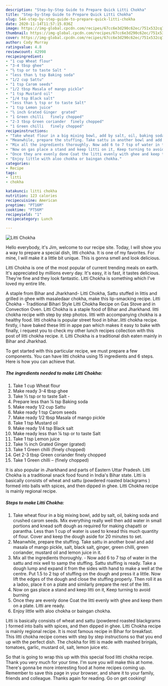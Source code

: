 ```yaml
---
description: "Step-by-Step Guide to Prepare Quick Litti Chokha"
title: "Step-by-Step Guide to Prepare Quick Litti Chokha"
slug: 544-step-by-step-guide-to-prepare-quick-litti-chokha
date: 2020-11-14T11:57:15.036Z
image: https://img-global.cpcdn.com/recipes/67cc6e3d290c62ec/751x532cq70/litti-chokha-recipe-main-photo.jpg
thumbnail: https://img-global.cpcdn.com/recipes/67cc6e3d290c62ec/751x532cq70/litti-chokha-recipe-main-photo.jpg
cover: https://img-global.cpcdn.com/recipes/67cc6e3d290c62ec/751x532cq70/litti-chokha-recipe-main-photo.jpg
author: Cody Murray
ratingvalue: 4.8
reviewcount: 42998
recipeingredient:
- "1 cup Wheat flour"
- "3-4 tbsp ghee"
- "½ tsp or to taste Salt "
- "less than ¼ tsp Baking soda"
- "1/2 cup Sattu"
- "1 tsp Carom seeds"
- "1/2 tbsp Masala of mango pickle"
- "1 tsp Mustard oil"
- "1/4 tsp Black salt"
- "less than ¼ tsp or to taste Salt"
- "1 tsp Lemon juice"
- "½ inch Grated Ginger  grated"
- "1 Green chilli   finely chopped"
- "2-3 tbsp Green coriander  finely chopped"
- "1 Green chilli   finely chopped"
recipeinstructions:
- "Take wheat flour in a big mixing bowl, add by salt, oil, baking soda and crushed carom seeds. Mix everything really well then add water in small portions and knead soft dough as required for making chapatti or parantha. Less than 1 cup of water is used to knead this much quantity of flour. Cover and keep the dough aside for 20 minutes to set."
- "Meanwhile, prepare the stuffing. Take sattu in another bowl and add masala of mango pickle, salt, black salt, ginger, green chilli, green coriander, mustard oil and lemon juice in it."
- "Mix all the ingredients thoroughly. Now add 6 to 7 tsp of water in the sattu and mix well to samp the stuffing. Sattu stuffing is ready. Take a dough lump and expand it from the sides with hand to make a well at the centre. Put 1.5 to 2 tsp of stuffing on the dough and press it a little. Now lift the edges of the dough and close the stuffing properly. Then roll it as a ladoo, place it on a plate and similarly prepare the rest of the litti."
- "Now on gas place a stand and keep litti on it, Keep turning to avoid burning"
- "Once they are evenly done Coat the litti evenly with ghee and keep them on a plate. Litti are ready."
- "Enjoy little with aloo chokha or baingan chokha."
categories:
- Recipe
tags:
- litti
- chokha

katakunci: litti chokha 
nutrition: 123 calories
recipecuisine: American
preptime: "PT16M"
cooktime: "PT56M"
recipeyield: "1"
recipecategory: Lunch

---
```



![Litti Chokha](https://img-global.cpcdn.com/recipes/67cc6e3d290c62ec/751x532cq70/litti-chokha-recipe-main-photo.jpg)

Hello everybody, it's Jim, welcome to our recipe site. Today, I will show you a way to prepare a special dish, litti chokha. It is one of my favorites. For mine, I will make it a little bit unique. This is gonna smell and look delicious.

Litti Chokha is one of the most popular of current trending meals on earth. It's appreciated by millions every day. It's easy, it is fast, it tastes delicious. They're fine and they look fantastic. Litti Chokha is something which I've loved my entire life.

A staple from Bihar and Jharkhand- Litti Chokha, Sattu stuffed in littis and grilled in ghee with masaledaar chokha, make this lip-smacking recipe. Litti Chokha - Traditional Bihari Style Litti Chokha Recipe on Gas Stove and in Convection Oven. Litti Chokha is a staple food of Bihar and Jharkhand. litti chokha recipe with step by step photos. litti with accompanying chokha is a healthy food. litti chokha is popular street food in bihar..litti chokha recipe. firstly, i have baked these litti in appe pan which makes it easy to bake with finally, i request you to check my other lunch recipes collection with this post of litti chokha recipe. it. Litti Chokha is a traditional dish eaten mainly in Bihar and Jharkhad.


To get started with this particular recipe, we must prepare a few components. You can have litti chokha using 15 ingredients and 6 steps. Here is how you can achieve that.

<!--inarticleads1-->

##### The ingredients needed to make Litti Chokha:

1. Take 1 cup Wheat flour
1. Make ready 3-4 tbsp ghee
1. Take ½ tsp or to taste Salt -
1. Prepare less than ¼ tsp Baking soda
1. Make ready 1/2 cup Sattu
1. Make ready 1 tsp Carom seeds
1. Make ready 1/2 tbsp Masala of mango pickle
1. Take 1 tsp Mustard oil
1. Make ready 1/4 tsp Black salt
1. Make ready less than ¼ tsp or to taste Salt
1. Take 1 tsp Lemon juice
1. Take ½ inch Grated Ginger  (grated)
1. Take 1 Green chilli   (finely chopped)
1. Get 2-3 tbsp Green coriander  finely chopped
1. Take 1 Green chilli –  (finely chopped)


It is also popular in Jharkhand and parts of Eastern Uttar Pradesh. Litti Chokha is a traditional snack food found in India&#39;s Bihar state. Litti is basically consists of wheat and sattu (powdered roasted blackgrams ) formed into balls with spices, and then dipped in ghee. Litti Chokha recipe is mainly regional recipe. 

<!--inarticleads2-->

##### Steps to make Litti Chokha:

1. Take wheat flour in a big mixing bowl, add by salt, oil, baking soda and crushed carom seeds. Mix everything really well then add water in small portions and knead soft dough as required for making chapatti or parantha. Less than 1 cup of water is used to knead this much quantity of flour. Cover and keep the dough aside for 20 minutes to set.
1. Meanwhile, prepare the stuffing. Take sattu in another bowl and add masala of mango pickle, salt, black salt, ginger, green chilli, green coriander, mustard oil and lemon juice in it.
1. Mix all the ingredients thoroughly. - Now add 6 to 7 tsp of water in the sattu and mix well to samp the stuffing. Sattu stuffing is ready. Take a dough lump and expand it from the sides with hand to make a well at the centre. Put 1.5 to 2 tsp of stuffing on the dough and press it a little. Now lift the edges of the dough and close the stuffing properly. Then roll it as a ladoo, place it on a plate and similarly prepare the rest of the litti.
1. Now on gas place a stand and keep litti on it, Keep turning to avoid burning
1. Once they are evenly done Coat the litti evenly with ghee and keep them on a plate. Litti are ready.
1. Enjoy little with aloo chokha or baingan chokha.


Litti is basically consists of wheat and sattu (powdered roasted blackgrams ) formed into balls with spices, and then dipped in ghee. Litti Chokha recipe is mainly regional recipe. It is most famous recipe in Bihar for breakfast. This litti chokha recipe comes with step by step instructions so that you end up with the perfect dish. The chokha for litti is made with mashed brinjals, tomatoes, garlic, mustard oil, salt, lemon juice etc. 

So that is going to wrap this up with this special food litti chokha recipe. Thank you very much for your time. I'm sure you will make this at home. There's gonna be more interesting food at home recipes coming up. Remember to save this page in your browser, and share it to your family, friends and colleague. Thanks again for reading. Go on get cooking!
